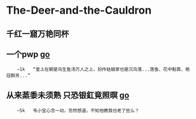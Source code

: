 # The-Deer-and-the-Cauldron
千红一窟万艳同杯<br>
<br>
一个pwp [go](https://github.com/yiyiisfake/The-Deer-and-the-Cauldron/blob/main/%E4%B8%80%E4%B8%AApwp.txt)<br>
------
        ~1k   “皇上在朝是鸟生鱼汤万人之上，扮作姑娘家也是沉鸟落...落鱼、花中魁首、艳冠群芳...”
从来蒸黍未须熟 只恐银釭竟照暝 [go](https://github.com/yiyiisfake/The-Deer-and-the-Cauldron/blob/main/%E4%BB%8E%E6%9D%A5%E8%92%B8%E9%BB%8D%E6%9C%AA%E9%A1%BB%E7%86%9F%20%E5%8F%AA%E6%81%90%E9%93%B6%E9%87%AD%E7%AB%9F%E7%85%A7%E6%9A%9D.txt)<br>
--------------------------
        ~5k   韦小宝心念一动，忽然想道，不知他瞧我也老了些么？
